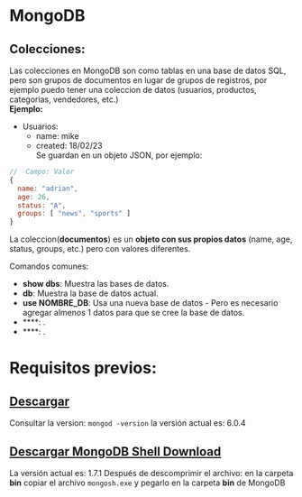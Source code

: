 #	MongoDB


##	Colecciones: 
Las colecciones en MongoDB son como tablas en una base de datos SQL, pero son grupos de documentos en lugar de grupos de registros, por ejemplo puedo tener una coleccion de datos (usuarios, productos, categorias, vendedores, etc.)<br>
**Ejemplo:**
*	Usuarios:<br>
	-	name: mike
	-	created: 18/02/23 
<br>Se guardan en un objeto JSON, por ejemplo:
```js
//  Campo: Valor
{
  name: "adrian",
  age: 26,
  status: "A",
  groups: [ "news", "sports" ]  
}
```
La coleccion(**documentos**) es un **objeto con sus propios datos** (name, age, status, groups, etc.) pero con valores diferentes.<br>




Comandos comunes:
*	**show dbs**: Muestra las bases de datos.
*	**db**: Muestra la base de datos actual.
*	**use NOMBRE_DB**: Usa una nueva base de datos - Pero es necesario agregar almenos 1 datos para que se cree la base de datos.
*	****: .
*	****: .




















#	Requisitos previos:
##	[Descargar](https://www.mongodb.com/try/download/community)
Consultar la version: `mongod -version` la versión actual es: 6.0.4

##	[Descargar MongoDB Shell Download](https://www.mongodb.com/try/download/shell)
La versión actual es: 1.7.1
Después de descomprimir el archivo: en la carpeta **bin** copiar el archivo `mongosh.exe` y pegarlo en la carpeta **bin** de MongoDB
